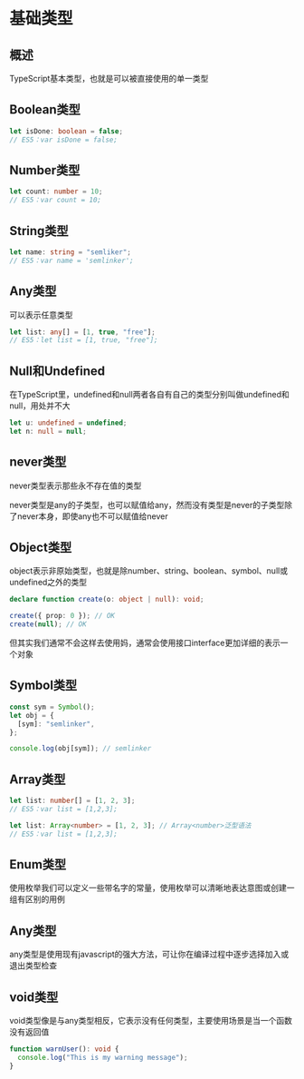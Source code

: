 # 基础类型
## 概述
TypeScript基本类型，也就是可以被直接使用的单一类型

## Boolean类型
```typescript
let isDone: boolean = false;
// ES5：var isDone = false;
```

## Number类型
```typescript
let count: number = 10;
// ES5：var count = 10;
```

## String类型
```typescript
let name: string = "semliker";
// ES5：var name = 'semlinker';
```

## Any类型
可以表示任意类型
```typescript
let list: any[] = [1, true, "free"];
// ES5：let list = [1, true, "free"];
```

## Null和Undefined
在TypeScript里，undefined和null两者各自有自己的类型分别叫做undefined和null，用处并不大

```typescript
let u: undefined = undefined;
let n: null = null;
```

## never类型
never类型表示那些永不存在值的类型

never类型是any的子类型，也可以赋值给any，然而没有类型是never的子类型除了never本身，即使any也不可以赋值给never

## Object类型
object表示非原始类型，也就是除number、string、boolean、symbol、null或undefined之外的类型
```typescript
declare function create(o: object | null): void;

create({ prop: 0 }); // OK
create(null); // OK
```
但其实我们通常不会这样去使用妈，通常会使用接口interface更加详细的表示一个对象

## Symbol类型
```typescript
const sym = Symbol();
let obj = {
  [sym]: "semlinker",
};

console.log(obj[sym]); // semlinker 
```

## Array类型
```typescript
let list: number[] = [1, 2, 3];
// ES5：var list = [1,2,3];

let list: Array<number> = [1, 2, 3]; // Array<number>泛型语法
// ES5：var list = [1,2,3];
```

## Enum类型
使用枚举我们可以定义一些带名字的常量，使用枚举可以清晰地表达意图或创建一组有区别的用例

## Any类型
any类型是使用现有javascript的强大方法，可让你在编译过程中逐步选择加入或退出类型检查

## void类型
void类型像是与any类型相反，它表示没有任何类型，主要使用场景是当一个函数没有返回值
```typescript
function warnUser(): void {
  console.log("This is my warning message");
}
```
